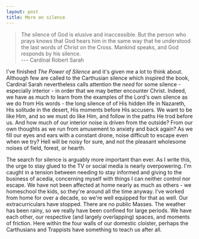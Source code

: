 ```yaml
---
layout: post
title: More on silence 
---
```

>The silence of God is elusive and inaccessible. But the person who prays
knows that God hears him in the same way that he understood the last words
of Christ on the Cross. Mankind speaks, and God responds by his silence.  
> --- Cardinal Robert Sarah

I've finished _The Power of Silence_ and it's given me a lot to think about.
Although few are called to the Carthusian silence which inspired the book,
Cardinal Sarah nevertheless calls attention the _need_ for some silence -
especially interior - in order that we may better encounter Christ. Indeed, we
have as much to learn from the examples of the Lord's own silence as we do from
His words - the long silence of of His hidden life in Nazareth, His solitude in
the desert, His moments before His accusers. We want to be like Him, and so we
must do like Him, and follow in the paths He trod before us. And how much of our
interior noise is driven from the outside? From our own thoughts as we run from
amusement to anxiety and back again? As we fill our eyes and ears with a
constant drone, noise difficult to escape even when we try? Hell will be noisy
for sure, and not the pleasant wholesome noises of field, forest, or hearth.

The search for silence is arguably more important than ever. As I write this,
the urge to stay glued to the TV or social media is nearly overpowering. I'm
caught in a tension between needing to stay informed and giving to the business
of acedia, concerning myself with things I can neither control nor escape. We
have not been affected at home nearly as much as others - we homeschool the
kids, so they're around all the time anyway. I've worked from home for over a
decade, so we're well equipped for that as well. Our extracurriculars have
stopped. There are no public Masses. The weather has been rainy, so we really
have been confined for large periods. We have each other, our respective (and
largely overlapping) spaces, and moments of friction. Here within the four walls
of our domestic cloister, perhaps the Carthusians and Trappists have something to
teach us after all.